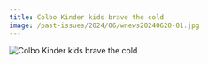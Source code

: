 ```yaml
---
title: Colbo Kinder kids brave the cold
image: /past-issues/2024/06/wnews20240620-01.jpg
---
```

![Colbo Kinder kids brave the cold](https://media.wnews.org.au/past-issues/2024/06/wnews20240620-01.jpg)
